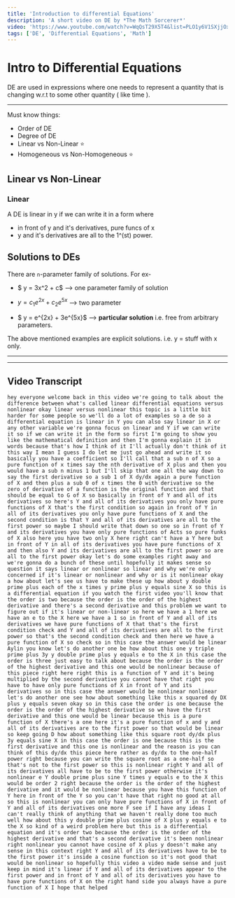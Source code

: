 ```yaml
---
title: 'Introduction to differential Equations'
description: 'A short video on DE by *The Math Sorcerer*'
video: 'https://www.youtube.com/watch?v=WqQsT29X5T4&list=PLO1y6V1SXjjOxAE4cqHXhD2dsO8cnlick&index=10'
tags: ['DE', 'Differential Equations', 'Math']
---
```


# Intro to Differential Equations

DE are used in expressions where one needs to represent a quantity that is changing w.r.t to some other quantity ( like time ).

---

Must know things:

- Order of DE
- Degree of DE
- Linear vs Non-Linear :star:
- Homogeneous vs Non-Homogeneous :star:

## Linear vs Non-Linear

### Linear

A DE is linear in y if we can write it in a form where 

- in front of y and it's derivatives, pure funcs of x
- y and it's derivatives are all to the 1^(st) power.

## Solutions to DEs

There are `n`-parameter family of solutions. For ex-  

- $ y = 3x^2 + c$ --> one parameter family of solution

- $y = c_1e^{2x} + c_2e^{5x}$ --> two parameter

- $ y = e^{2x} + 3e^{5x}$ --> **particular solution** i.e. free from arbitrary parameters.

The above mentioned examples are explicit solutions. i.e.
y = stuff with x only.

---

---

## Video Transcript

`hey everyone welcome back in this video we're going to talk about the difference between what's called linear differential equations versus nonlinear okay linear versus nonlinear this topic is a little bit harder for some people so we'll do a lot of examples so a de so a differential equation is linear in Y you can also say linear in X or any other variable we're gonna focus on linear and Y if we can write it so if we can write it in the form so first I'm going to show you like the mathematical definition and then I'm gonna explain it in words because that's how I think of it I'll actually don't think of it this way I mean I guess I do let me just go ahead and write it so basically you have a coefficient so I'll call that a sub n of X so a pure function of x times say the nth derivative of X plus and then you would have a sub n minus 1 but I'll skip that one all the way down to say the first derivative so a sub 1 of X dy/dx again a pure function of X and then plus a sub 0 of x times the 0 with derivative so the zero of derivative of a function is the original function and that should be equal to G of X so basically in front of Y and all of its derivatives so here's Y and all of its derivatives you only have pure functions of X that's the first condition so again in front of Y in all of its derivatives you only have pure functions of X and the second condition is that Y and all of its derivatives are all to the first power so maybe I should write that down so one so in front of Y and its derivatives you have only pure functions of Acts so pure funks of X also here you have two only X here right can't have a Y here but in front of Y in all of its derivatives you have pure functions of X and then also Y and its derivatives are all to the first power so are all to the first power okay let's do some examples right away and we're gonna do a bunch of these until hopefully it makes sense so question it says linear or nonlinear so linear and why we're only concerned if it's linear or nonlinear and why or is it nonlinear okay a how about let's see us have to make these up how about y double prime plus each of the x times y prime plus y equals sine X so this is a differential equation if you watch the first video you'll know that the order is two because the order is the order of the highest derivative and there's a second derivative and this problem we want to figure out if it's linear or non-linear so here we have a 1 here we have an e to the X here we have a 1 so in front of Y and all of its derivatives we have pure functions of X that that's the first condition check and Y and all of its derivatives are all to the first power so that's the second condition check and then here we have a pure function of X so check so in this case the answer would be linear Aylin you know let's do another one be how about this one y triple prime plus 3y y double prime plus y equals e to the X in this case the order is three just easy to talk about because the order is the order of the highest derivative and this one would be nonlinear because of this piece right here right this is a function of Y and it's being multiplied by the second derivative you cannot have that right you have to have only pure functions of X in front of Y and its derivatives so in this case the answer would be nonlinear nonlinear let's do another one see how about something like this x squared dy DX plus y equals seven okay so in this case the order is one because the order is the order of the highest derivative so we have the first derivative and this one would be linear because this is a pure function of X there's a one here it's a pure function of x and y and all of its derivatives are to the first power so that would be linear so keep going D how about something like this square root dy/dx plus 3y equals sine X in this case the order is one because this is the first derivative and this one is nonlinear and the reason is you can think of this dy/dx this piece here rather as dy/dx to the one-half power right because you can write the square root as a one-half so that's not to the first power so this is nonlinear right Y and all of its derivatives all have to be to the first power otherwise it's nonlinear e Y double prime plus sine Y times y equals e to the X this would be order 2 right because the order is the order of the highest derivative and it would be nonlinear because you have this function of Y here in front of the Y so you can't have that right no good at all so this is nonlinear you can only have pure functions of X in front of Y and all of its derivatives one more F see if I have any ideas I can't really think of anything that we haven't really done too much well how about this y double prime plus cosine of X plus y equals e to the X so kind of a weird problem here but this is a differential equation and it's order two because the order is the order of the highest derivative and that's a second derivative it's been nonlinear right nonlinear you cannot have cosine of X plus y doesn't make any sense in this context right Y and all of its derivatives have to be to the first power it's inside a cosine function so it's not good that would be nonlinear so hopefully this video a video made sense and just keep in mind it's linear if Y and all of its derivatives appear to the first power and in front of Y and all of its derivatives you have to have pure functions of X on the right hand side you always have a pure function of X I hope that helped`
